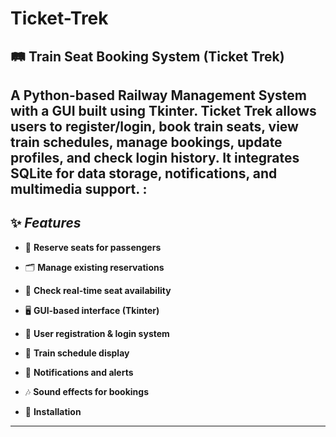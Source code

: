 # Ticket-Trek
## 🛤️ Train Seat Booking System (Ticket Trek)

A Python-based Railway Management System with a GUI built using Tkinter.  Ticket Trek allows users to register/login, book train seats, view train schedules,  manage bookings, update profiles, and check login history.  It integrates SQLite for data storage, notifications, and multimedia support.
:
---

## ✨ ***Features***

- 📌 **Reserve seats for passengers**

- 🗂️ **Manage existing reservations**

- 🔎 **Check real-time seat availability**

- 🖥️ **GUI-based interface (Tkinter)**

- 👤 **User registration & login system**

- 📅 **Train schedule display**

- 📨 **Notifications and alerts**

- 🎶 **Sound effects for bookings**

- 🚀 **Installation**

---

